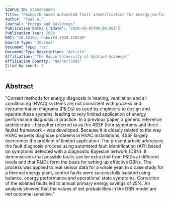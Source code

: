 ```yaml
---
SCOPUS_ID: 85088099809
Title: "P&amp;ID-based automated fault identification for energy performance diagnosis in HVAC systems: 4S3F method, development of DBN models and application to an ATES system"
Author: "Taal A."
Journal: "Energy and Buildings"
Publication Date: {'$date': '2020-10-01T00:00:00Z'}
Publication Year: 2020
DOI: "10.1016/j.enbuild.2020.110289"
Source Type: "Journal"
Document Type: "ar"
Document Type Description: "Article"
Affiliation: "The Hague University of Applied Sciences"
Affiliation Country: "Netherlands"
Cited by count: 3
---
```


## Abstract
"Current methods for energy diagnosis in heating, ventilation and air conditioning (HVAC) systems are not consistent with process and instrumentation diagrams (P&IDs) as used by engineers to design and operate these systems, leading to very limited application of energy performance diagnosis in practice. In a previous paper, a generic reference architecture – hereafter referred to as the 4S3F (four symptoms and three faults) framework – was developed. Because it is closely related to the way HVAC experts diagnose problems in HVAC installations, 4S3F largely overcomes the problem of limited application. The present article addresses the fault diagnosis process using automated fault identification (AFI) based on symptoms detected with a diagnostic Bayesian network (DBN). It demonstrates that possible faults can be extracted from P&IDs at different levels and that P&IDs form the basis for setting up effective DBNs. The process was applied to real sensor data for a whole year. In a case study for a thermal energy plant, control faults were successfully isolated using balance, energy performance and operational state symptoms. Correction of the isolated faults led to annual primary energy savings of 25%. An analysis showed that the values of set probabilities in the DBN model are not outcome-sensitive."
